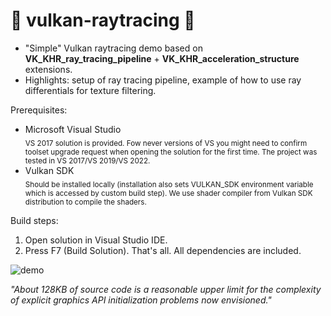 # 🌋 vulkan-raytracing 🖖

* "Simple" Vulkan raytracing demo based on __VK_KHR_ray_tracing_pipeline__ + __VK_KHR_acceleration_structure__ extensions.
* Highlights: setup of ray tracing pipeline, example of how to use ray differentials for texture filtering.

Prerequisites:
* Microsoft Visual Studio  
<sub>VS 2017 solution is provided. Fow never versions of VS you might need to confirm toolset upgrade request when opening the solution for the first time. The project was tested in VS 2017/VS 2019/VS 2022.</sub>
* Vulkan SDK  
<sub>Should be installed locally (installation also sets VULKAN_SDK environment variable which is accessed by custom build step). We use shader compiler from Vulkan SDK distribution to compile the shaders.</sub>

Build steps: 

1. Open solution in Visual Studio IDE.
2. Press F7 (Build Solution). That's all. All dependencies are included.

![demo](https://user-images.githubusercontent.com/4964024/48605463-26722a00-e97d-11e8-9548-65de42d50c21.png)

_"About 128KB of source code is a reasonable upper limit for the complexity of explicit graphics API initialization problems now envisioned."_
